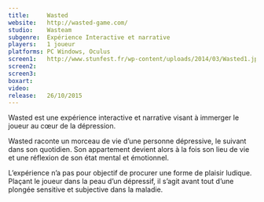 ```yaml
---
title:     Wasted
website:   http://wasted-game.com/
studio:    Wasteam
subgenre:  Expérience Interactive et narrative
players:   1 joueur
platforms: PC Windows, Oculus
screen1:   http://www.stunfest.fr/wp-content/uploads/2014/03/Wasted1.jpg
screen2:   
screen3:  
boxart:    
video:     
release:   26/10/2015
---
```


Wasted est une expérience interactive et narrative visant à immerger le joueur au cœur de la dépression.

Wasted raconte un morceau de vie d’une personne dépressive, le suivant dans son quotidien. Son appartement devient alors à la fois son lieu de vie et une réflexion de son état mental et émotionnel.

L’expérience n’a pas pour objectif de procurer une forme de plaisir ludique. Plaçant le joueur dans la peau d’un dépressif, il s’agit avant tout d’une plongée sensitive et subjective dans la maladie.

